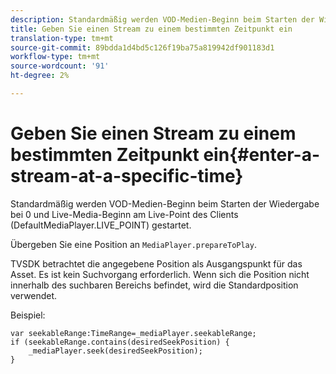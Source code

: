 ```yaml
---
description: Standardmäßig werden VOD-Medien-Beginn beim Starten der Wiedergabe bei 0 und Live-Media-Beginn am Live-Point des Clients (DefaultMediaPlayer.LIVE_POINT) gestartet.
title: Geben Sie einen Stream zu einem bestimmten Zeitpunkt ein
translation-type: tm+mt
source-git-commit: 89bdda1d4bd5c126f19ba75a819942df901183d1
workflow-type: tm+mt
source-wordcount: '91'
ht-degree: 2%

---
```



# Geben Sie einen Stream zu einem bestimmten Zeitpunkt ein{#enter-a-stream-at-a-specific-time}

Standardmäßig werden VOD-Medien-Beginn beim Starten der Wiedergabe bei 0 und Live-Media-Beginn am Live-Point des Clients (DefaultMediaPlayer.LIVE_POINT) gestartet.

Übergeben Sie eine Position an `MediaPlayer.prepareToPlay`.

TVSDK betrachtet die angegebene Position als Ausgangspunkt für das Asset. Es ist kein Suchvorgang erforderlich. Wenn sich die Position nicht innerhalb des suchbaren Bereichs befindet, wird die Standardposition verwendet.

Beispiel:

```
var seekableRange:TimeRange=_mediaPlayer.seekableRange; 
if (seekableRange.contains(desiredSeekPosition) { 
    _mediaPlayer.seek(desiredSeekPosition); 
}
```
